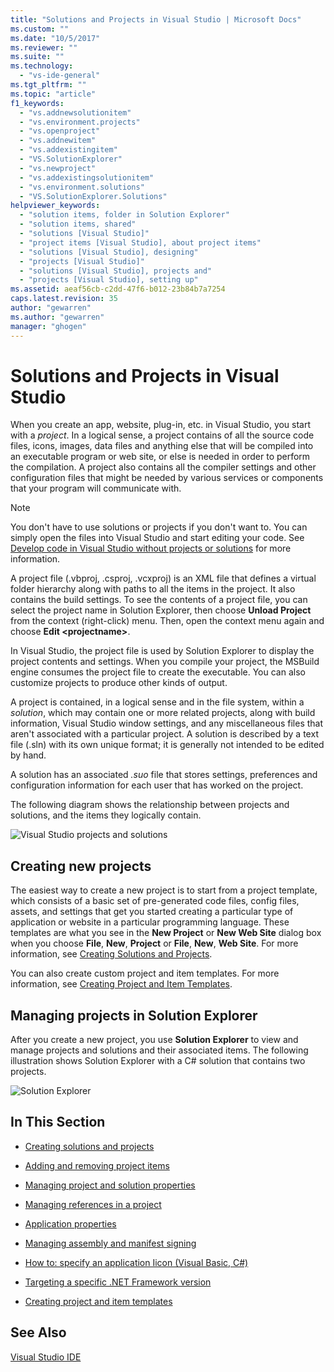 ```yaml
---
title: "Solutions and Projects in Visual Studio | Microsoft Docs"
ms.custom: ""
ms.date: "10/5/2017"
ms.reviewer: ""
ms.suite: ""
ms.technology: 
  - "vs-ide-general"
ms.tgt_pltfrm: ""
ms.topic: "article"
f1_keywords: 
  - "vs.addnewsolutionitem"
  - "vs.environment.projects"
  - "vs.openproject"
  - "vs.addnewitem"
  - "vs.addexistingitem"
  - "VS.SolutionExplorer"
  - "vs.newproject"
  - "vs.addexistingsolutionitem"
  - "vs.environment.solutions"
  - "VS.SolutionExplorer.Solutions"
helpviewer_keywords: 
  - "solution items, folder in Solution Explorer"
  - "solution items, shared"
  - "solutions [Visual Studio]"
  - "project items [Visual Studio], about project items"
  - "solutions [Visual Studio], designing"
  - "projects [Visual Studio]"
  - "solutions [Visual Studio], projects and"
  - "projects [Visual Studio], setting up"
ms.assetid: aeaf56cb-c2dd-47f6-b012-23b84b7a7254
caps.latest.revision: 35
author: "gewarren"
ms.author: "gewarren"
manager: "ghogen"
---
```

# Solutions and Projects in Visual Studio
When you create an app, website, plug-in, etc. in Visual Studio, you start with a *project*. In a logical sense, a project contains of all the source code files, icons, images, data files and anything else that will be compiled into an executable program or web site, or else is needed in order to perform the compilation. A project also contains all the compiler settings and other configuration files that might be needed by various services or components that your program will communicate with.  

> [!NOTE]
>  You don't have to use solutions or projects if you don't want to. You can simply open the files into Visual Studio and start editing your code. See [Develop code in Visual Studio without projects or solutions](../ide/develop-code-in-visual-studio-without-projects-or-solutions.md) for more information.  

A project file (.vbproj, .csproj, .vcxproj) is an XML file that defines a virtual folder hierarchy along with paths to all the items in the project. It also contains the build settings. To see the contents of a project file, you can select the project name in Solution Explorer, then choose **Unload Project** from the context (right-click) menu. Then, open the context menu again and choose **Edit \<projectname\>**.  

In Visual Studio, the project file is used by Solution Explorer to display the project contents and settings. When you compile your project, the MSBuild engine consumes the project file to create the executable. You can also customize projects to produce other kinds of output.  

A project is contained, in a logical sense and in the file system, within a *solution*, which may contain one or more related projects, along with build information, Visual Studio window settings, and any miscellaneous files that aren't associated with a particular project. A solution is described by a text file (.sln) with its own unique format; it is generally not intended to be edited by hand.  

A solution has an associated *.suo* file that stores settings, preferences and configuration information for each user that has worked on the project.  

 The following diagram shows the relationship between projects and solutions, and the items they logically contain.  

 ![Visual Studio projects and solutions](../ide/media/vside-project-diagram.png)  

## Creating new projects  
 The easiest way to create a new project is to start from a project template, which consists of a basic set of pre-generated code files, config files, assets, and settings that get you started creating a particular type of application or website in a particular programming language. These templates are what you see in the **New Project** or **New Web Site** dialog box when you choose **File**, **New**, **Project** or **File**, **New**, **Web Site**. For more information, see [Creating Solutions and Projects](../ide/creating-solutions-and-projects.md).  

You can also create custom project and item templates. For more information, see [Creating Project and Item Templates](../ide/creating-project-and-item-templates.md).  

## Managing projects in Solution Explorer  
 After you create a new project, you use **Solution Explorer** to view and manage projects and solutions and their associated items. The following illustration shows Solution Explorer with a C# solution that contains two projects.  

 ![Solution Explorer](../ide/media/vs2015_solution_explorer.png "vs2015_solution_explorer")  

## In This Section  

-   [Creating solutions and projects](../ide/creating-solutions-and-projects.md)  

-   [Adding and removing project items](../ide/adding-and-removing-project-items.md)  

-   [Managing project and solution properties](../ide/managing-project-and-solution-properties.md)  

-   [Managing references in a project](../ide/managing-references-in-a-project.md)  

-   [Application properties](../ide/application-properties.md)  

-   [Managing assembly and manifest signing](../ide/managing-assembly-and-manifest-signing.md)  

-   [How to: specify an application Iicon (Visual Basic, C#)](../ide/how-to-specify-an-application-icon-visual-basic-csharp.md)  

-   [Targeting a specific .NET Framework version](../ide/targeting-a-specific-dotnet-framework-version.md)  

-   [Creating project and item templates](../ide/creating-project-and-item-templates.md)  

## See Also  
 [Visual Studio IDE](../ide/visual-studio-ide.md)
